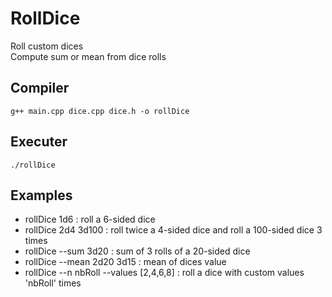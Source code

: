 # RollDice

Roll custom dices  
Compute sum or mean from dice rolls  

## Compiler
```
g++ main.cpp dice.cpp dice.h -o rollDice
```

## Executer
```
./rollDice
```

## Examples
* rollDice 1d6 : roll a 6-sided dice  
* rollDice 2d4 3d100 : roll twice a 4-sided dice and roll a 100-sided dice 3 times  
* rollDice --sum 3d20 : sum of 3 rolls of a 20-sided dice  
* rollDice --mean 2d20 3d15 : mean of dices value  
* rollDice --n nbRoll --values [2,4,6,8] : roll a dice with custom values 'nbRoll' times  
